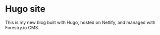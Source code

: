 # Hugo site
This is my new blog built with Hugo, hosted on Netlify, and managed with Forestry.io CMS. 
